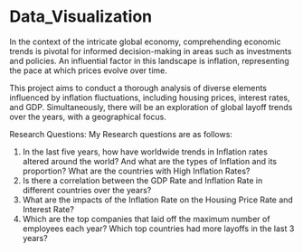 # Data_Visualization
In the context of the intricate global economy, comprehending economic trends is pivotal for informed decision-making in areas such as investments and policies. An influential factor in this landscape is inflation, representing the pace at which prices evolve over time.

This project aims to conduct a thorough analysis of diverse elements influenced by inflation fluctuations, including housing prices, interest rates, and GDP. Simultaneously, there will be an exploration of global layoff trends over the years, with a geographical focus.

Research Questions:
My Research questions are as follows:
1. In the last five years, how have worldwide trends in Inflation rates altered around the world? And what are the types of Inflation and its proportion? What are the countries with High Inflation Rates?
2. Is there a correlation between the GDP Rate and Inflation Rate in different countries over the years?
3. What are the impacts of the Inflation Rate on the Housing Price Rate and Interest Rate?
4. Which are the top companies that laid off the maximum number of employees each year? Which top countries had more layoffs in the last 3 years?
